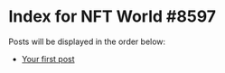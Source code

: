 # Index for NFT World #8597
Posts will be displayed in the order below:

- [Your first post](./001-first.md)

